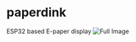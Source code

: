 # paperdink

ESP32 based E-paper display
![Full Image](https://raw.githubusercontent.com/rgujju/paperdink/master/images/full.jpg)

